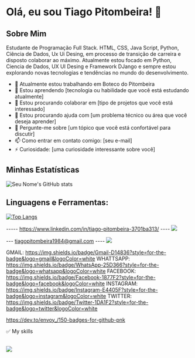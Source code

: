 # Olá, eu sou Tiago Pitombeira! 👋

## Sobre Mim
Estudante de Programação Full Stack. HTML, CSS, Java Script, Python, Ciência de Dados, Ux Ui Desing, em processo de transição de carreira e disposto colaborar ao máximo. Atualmente estou focado em Python, Ciencia de Dados, UX UI Desing e Framework DJango e sempre estou explorando novas tecnologias e tendências no mundo do desenvolvimento.

- 🔭 Atualmente estou trabalhando em Boteco do Pitombeira
- 🌱 Estou aprendendo [tecnologia ou habilidade que você está estudando atualmente]
- 👯 Estou procurando colaborar em [tipo de projetos que você está interessado]
- 🤔 Estou procurando ajuda com [um problema técnico ou área que você deseja aprender]
- 💬 Pergunte-me sobre [um tópico que você está confortável para discutir]
- 📫 Como entrar em contato comigo: [seu e-mail]
- ⚡ Curiosidade: [uma curiosidade interessante sobre você]


## Minhas Estatísticas

![Seu Nome's GitHub stats](https://github-readme-stats.vercel.app/api?username=pitombeira1984&show_icons=true)

## Linguagens e Ferramentas:
[![Top Langs](https://github-readme-stats.vercel.app/api/top-langs/?username=pitombeira1984&layout=compact)](https://github.com/anuraghazra/github-readme-stats)


----- https://www.linkedin.com/in/tiago-pitombeira-3701ba313/ ----
<a href="https://www.linkedin.com/in/tiago-pitombeira-3701ba313/">
<img src="https://img.shields.io/badge/LinkedIn-0077B5?style=for-the-badge&logo=linkedin&logoColor=white"/>
</a>

--- tiagopitombeira1984@gmail.com ----
<a href="mailto:tiagopitombeira1984@gmail.com">
<img src="https://img.shields.io/badge/Gmail-D14836?style=for-the-badge&logo=gmail&logoColor=white"/>
</a>


GMAIL: https://img.shields.io/badge/Gmail-D14836?style=for-the-badge&logo=gmail&logoColor=white
WHATTSAPP: https://img.shields.io/badge/WhatsApp-25D366?style=for-the-badge&logo=whatsapp&logoColor=white
FACEBOOK: https://img.shields.io/badge/Facebook-1877F2?style=for-the-badge&logo=facebook&logoColor=white
INSTAGRAM: https://img.shields.io/badge/Instagram-E4405F?style=for-the-badge&logo=instagram&logoColor=white
TWITTER: https://img.shields.io/badge/Twitter-1DA1F2?style=for-the-badge&logo=twitter&logoColor=white



https://dev.to/envoy_/150-badges-for-github-pnk

✅ My skills <br /> <br />

<span>
<img src="https://img.shields.io/badge/JavaScript-323330?style=for-the-badge&logo=javascript&logoColor=F7DF1E" />
</span>
